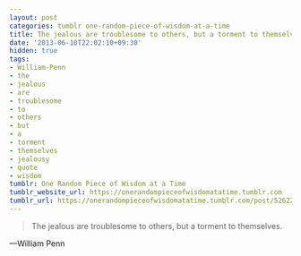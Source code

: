 ```yaml
---
layout: post
categories: tumblr one-random-piece-of-wisdom-at-a-time
title: The jealous are troublesome to others, but a torment to themselves.
date: '2013-06-10T22:02:10+09:30'
hidden: true
tags:
- William-Penn
- the
- jealous
- are
- troublesome
- to
- others
- but
- a
- torment
- themselves
- jealousy
- quote
- wisdom
tumblr: One Random Piece of Wisdom at a Time
tumblr_website_url: https://onerandompieceofwisdomatatime.tumblr.com
tumblr_url: https://onerandompieceofwisdomatatime.tumblr.com/post/52622707472/the-jealous-are-troublesome-to-others-but-a
---
```

> The jealous are troublesome to others, but a torment to themselves.

—William Penn

